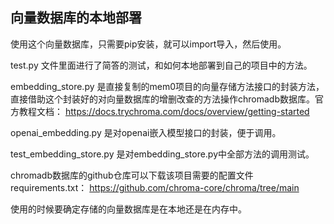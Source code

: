 ## 向量数据库的本地部署

使用这个向量数据库，只需要pip安装，就可以import导入，然后使用。

test.py 文件里面进行了简答的测试，和如何本地部署到自己的项目中的方法。

embedding_store.py 是直接复制的mem0项目的向量存储方法接口的封装方法，直接借助这个封装好的对向量数据库的增删改查的方法操作chromadb数据库。官方教程文档：  https://docs.trychroma.com/docs/overview/getting-started

openai_embedding.py 是对openai嵌入模型接口的封装，便于调用。

test_embedding_store.py 是对embedding_store.py中全部方法的调用测试。

chromadb数据库的github仓库可以下载该项目需要的配置文件requirements.txt：  https://github.com/chroma-core/chroma/tree/main

使用的时候要确定存储的向量数据库是在本地还是在内存中。
